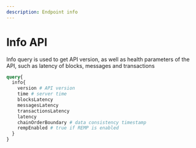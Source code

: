 ```yaml
---
description: Endpoint info
---
```


# Info API

Info query is used to get API version, as well as health parameters of the API, such as latency of blocks, messages and transactions

```graphql
query{
  info{
    version # API version
    time # server time
    blocksLatency
    messagesLatency
    transactionsLatency
    latency
    chainOrderBoundary # data consistency timestamp
    rempEnabled # true if REMP is enabled
  }
}
```
